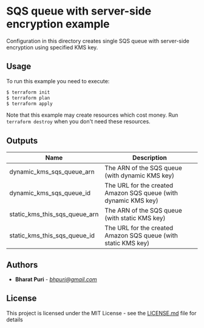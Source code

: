 # SQS queue with server-side encryption example

Configuration in this directory creates single SQS queue with server-side encryption using specified KMS key.

## Usage

To run this example you need to execute:

```bash
$ terraform init
$ terraform plan
$ terraform apply
```

Note that this example may create resources which cost money. Run `terraform destroy` when you don't need these resources.

<!-- BEGINNING OF PRE-COMMIT-TERRAFORM DOCS HOOK -->

## Outputs

| Name | Description |
|------|-------------|
| dynamic_kms_sqs_queue_arn | The ARN of the SQS queue (with dynamic KMS key) |
| dynamic_kms_sqs_queue_id | The URL for the created Amazon SQS queue (with dynamic KMS key) |
| static_kms_this_sqs_queue_arn | The ARN of the SQS queue (with static KMS key) |
| static_kms_this_sqs_queue_id | The URL for the created Amazon SQS queue (with static KMS key) |

<!-- END OF PRE-COMMIT-TERRAFORM DOCS HOOK -->


## Authors
* **Bharat Puri**  -  *bhpuri@gmail.com*  

## License

This project is licensed under the MIT License - see the [LICENSE.md](../../LICENSE.md) file for details
